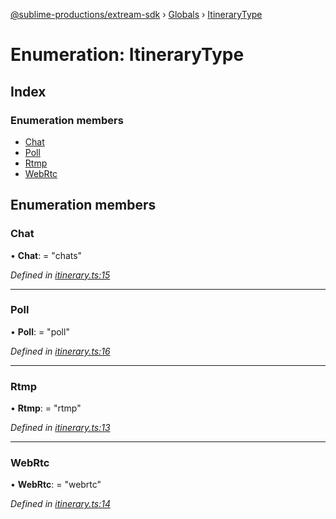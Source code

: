 [@sublime-productions/extream-sdk](../README.md) › [Globals](../globals.md) › [ItineraryType](itinerarytype.md)

# Enumeration: ItineraryType

## Index

### Enumeration members

* [Chat](itinerarytype.md#chat)
* [Poll](itinerarytype.md#poll)
* [Rtmp](itinerarytype.md#rtmp)
* [WebRtc](itinerarytype.md#webrtc)

## Enumeration members

###  Chat

• **Chat**: = "chats"

*Defined in [itinerary.ts:15](https://github.com/Extream-SaaS/ex-sdk/blob/ccff5d7/src/itinerary.ts#L15)*

___

###  Poll

• **Poll**: = "poll"

*Defined in [itinerary.ts:16](https://github.com/Extream-SaaS/ex-sdk/blob/ccff5d7/src/itinerary.ts#L16)*

___

###  Rtmp

• **Rtmp**: = "rtmp"

*Defined in [itinerary.ts:13](https://github.com/Extream-SaaS/ex-sdk/blob/ccff5d7/src/itinerary.ts#L13)*

___

###  WebRtc

• **WebRtc**: = "webrtc"

*Defined in [itinerary.ts:14](https://github.com/Extream-SaaS/ex-sdk/blob/ccff5d7/src/itinerary.ts#L14)*
